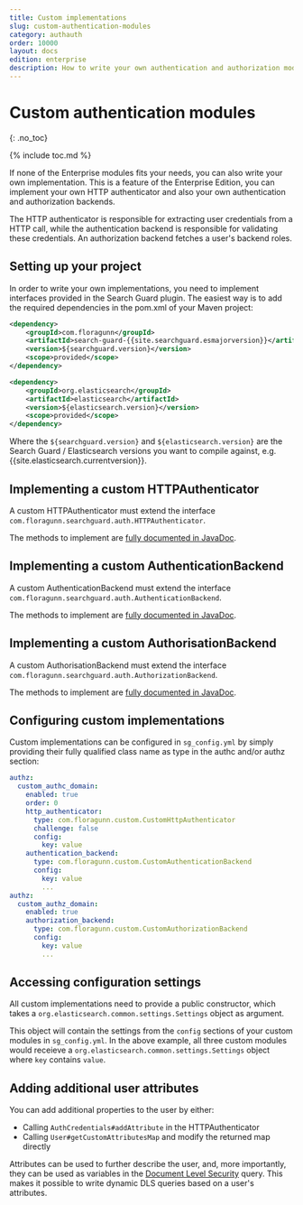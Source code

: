 ```yaml
---
title: Custom implementations
slug: custom-authentication-modules
category: authauth
order: 10000
layout: docs
edition: enterprise
description: How to write your own authentication and authorization modules for Search Guard.
---
```

<!---
Copyright 2019 floragunn GmbH
-->


# Custom authentication modules
{: .no_toc}

{% include toc.md %}

If none of the Enterprise modules fits your needs, you can also write your own implementation. This is a feature of the Enterprise Edition, you can implement your own HTTP authenticator and also your own authentication and authorization backends.

The HTTP authenticator is responsible for extracting user credentials from a HTTP call, while the authentication backend is responsible for validating these credentials. An authorization backend fetches a user's backend roles.

## Setting up your project

In order to write your own implementations, you need to implement interfaces provided in the Search Guard plugin. The easiest way is to add the required dependencies in the pom.xml of your Maven project:

```xml
<dependency>
    <groupId>com.floragunn</groupId>
    <artifactId>search-guard-{{site.searchguard.esmajorversion}}</artifactId>
    <version>${searchguard.version}</version>
    <scope>provided</scope>
</dependency>

<dependency>
    <groupId>org.elasticsearch</groupId>
    <artifactId>elasticsearch</artifactId>
    <version>${elasticsearch.version}</version>
    <scope>provided</scope>
</dependency>
```

Where the `${searchguard.version}` and `${elasticsearch.version}` are the Search Guard / Elasticsearch versions you want to compile against, e.g. {{site.elasticsearch.currentversion}}.

## Implementing a custom HTTPAuthenticator

A custom HTTPAuthenticator must extend the interface `com.floragunn.searchguard.auth.HTTPAuthenticator`.

The methods to implement are [fully documented in JavaDoc](https://github.com/floragunncom/search-guard/blob/master/src/main/java/com/floragunn/searchguard/auth/HTTPAuthenticator.java).

## Implementing a custom AuthenticationBackend

A custom AuthenticationBackend must extend the interface `com.floragunn.searchguard.auth.AuthenticationBackend`.

The methods to implement are [fully documented in JavaDoc](https://github.com/floragunncom/search-guard/blob/master/src/main/java/com/floragunn/searchguard/auth/AuthenticationBackend.java).

## Implementing a custom AuthorisationBackend

A custom AuthorisationBackend must extend the interface `com.floragunn.searchguard.auth.AuthorizationBackend`.

The methods to implement are [fully documented in JavaDoc](https://github.com/floragunncom/search-guard/blob/master/src/main/java/com/floragunn/searchguard/auth/AuthorizationBackend.java).

## Configuring custom implementations

Custom implementations can be configured in `sg_config.yml` by simply providing their fully qualified class name as type in the authc and/or authz section:

```yaml
authz:
  custom_authc_domain:
    enabled: true
    order: 0
    http_authenticator:
      type: com.floragunn.custom.CustomHttpAuthenticator
      challenge: false
      config:
        key: value
    authentication_backend:
      type: com.floragunn.custom.CustomAuthenticationBackend
      config:
        key: value
        ...
authz:
  custom_authz_domain:
    enabled: true
    authorization_backend:
      type: com.floragunn.custom.CustomAuthorizationBackend
      config:
        key: value
        ...      
```

## Accessing configuration settings

All custom implementations need to provide a public constructor, which takes a `org.elasticsearch.common.settings.Settings` object as argument. 

This object will contain the settings from the `config` sections of your custom modules in `sg_config.yml`. In the above example, all three custom modules would receieve a `org.elasticsearch.common.settings.Settings` object where `key` contains `value`.

## Adding additional user attributes

You can add additional properties to the user by either:

* Calling `AuthCredentials#addAttribute` in the HTTPAuthenticator
* Calling `User#getCustomAttributesMap` and modify the returned map directly

Attributes can be used to further describe the user, and, more importantly, they can be used as variables in the [Document Level Security](../_docs_dls_fls/dlsfls_dls.md) query. This makes it possible to write dynamic DLS queries based on a user's attributes.
